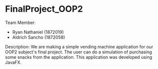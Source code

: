 # FinalProject_OOP2

Team Member:
- Ryan Nathaniel (1872019)
- Aldrich Sancho (1872058)

Description:
We are making a simple vending machine application for our OOP2 subject's final project. The user can do a simulation of purchasing some snacks from the application. This application was developed using JavaFX.
